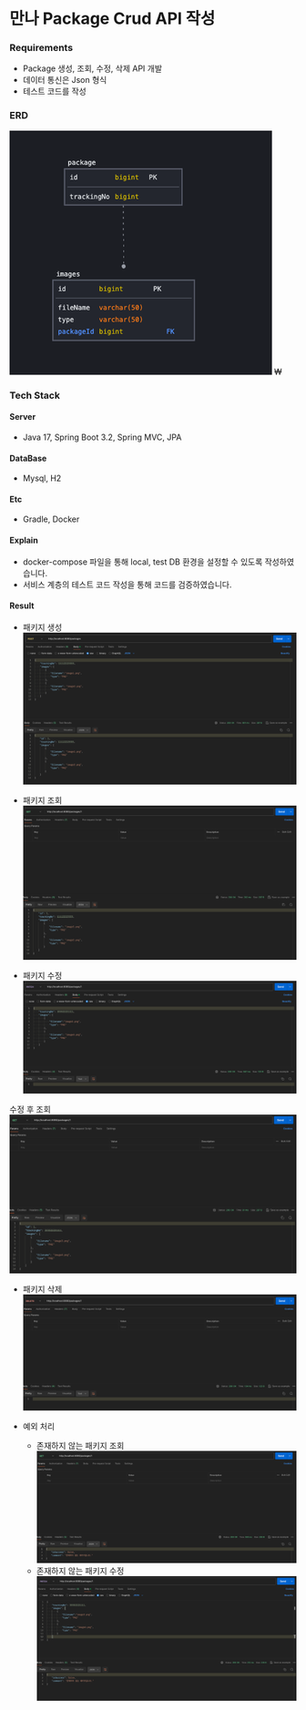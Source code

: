 # 만나 Package Crud API 작성

### Requirements

- Package 생성, 조회, 수정, 삭제 API 개발
- 데이터 통신은 Json 형식
- 테스트 코드를 작성

### ERD
![img_6.png](img_6.png)
₩
### Tech Stack

#### Server

- Java 17, Spring Boot 3.2, Spring MVC, JPA

#### DataBase

- Mysql, H2

#### Etc

- Gradle, Docker

#### Explain

- docker-compose 파일을 통해 local, test DB 환경을 설정할 수 있도록 작성하였습니다.
- 서비스 계층의 테스트 코드 작성을 통해 코드를 검증하였습니다.

#### Result

- 패키지 생성
![img_1.png](img_1.png)
- 패키지 조회
![img_3.png](img_3.png)

- 패키지 수정
![img_2.png](img_2.png)

수정 후 조회
![img_4.png](img_4.png)

- 패키지 삭제
![img_5.png](img_5.png)

- 예외 처리
    - 존재하지 않는 패키지 조회
  ![img.png](img.png)
    - 존재하지 않는 패키지 수정
  ![img_7.png](img_7.png)







